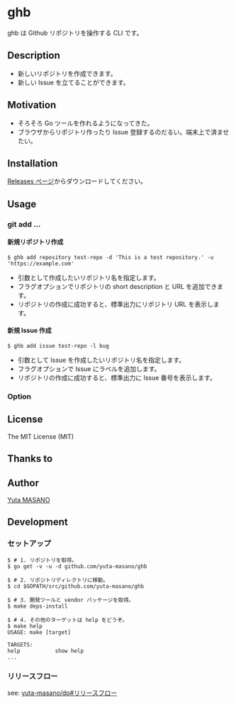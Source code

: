 # ghb

ghb は Github リポジトリを操作する CLI です。

## Description

* 新しいリポジトリを作成できます。
* 新しい Issue を立てることができます。

## Motivation

* そろそろ Go ツールを作れるようになってきた。
* ブラウザからリポジトリ作ったり Issue 登録するのだるい。端末上で済ませたい。

## Installation

[Releases ページ](https://github.com/yuta-masano/ghb/releases)からダウンロードしてください。

## Usage

### git add ...

#### 新規リポジトリ作成

```
$ ghb add repository test-repo -d 'This is a test repository.' -u 'https://example.com'
```

* 引数として作成したいリポジトリ名を指定します。
* フラグオプションでリポジトリの short description と URL を追加できます。
* リポジトリの作成に成功すると、標準出力にリポジトリ URL を表示します。

#### 新規 Issue 作成

```
$ ghb add issue test-repo -l bug
```

* 引数として Issue を作成したいリポジトリ名を指定します。
* フラグオプションで Issue にラベルを追加します。
* リポジトリの作成に成功すると、標準出力に Issue 番号を表示します。

### Option

## License

The MIT License (MIT)

## Thanks to

## Author

[Yuta MASANO](https://github.com/yuta-masano)

## Development

### セットアップ

```
$ # 1. リポジトリを取得。
$ go get -v -u -d github.com/yuta-masano/ghb

$ # 2. リポジトリディレクトリに移動。
$ cd $GOPATH/src/github.com/yuta-masano/ghb

$ # 3. 開発ツールと vendor パッケージを取得。
$ make deps-install

$ # 4. その他のターゲットは help をどうぞ。
$ make help
USAGE: make [target]

TARGETS:
help           show help
...
```

### リリースフロー

see: [yuta-masano/dp#リリースフロー](https://github.com/yuta-masano/dp#%E3%83%AA%E3%83%AA%E3%83%BC%E3%82%B9%E3%83%95%E3%83%AD%E3%83%BC)

